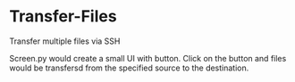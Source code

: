 # Transfer-Files
Transfer multiple files via SSH

Screen.py would create a small UI with button. Click on the button and files would be 
transfersd from the specified source to the  destination.
